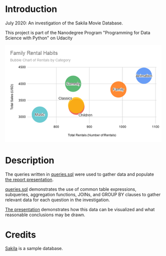# Introduction
July 2020: An investigation of the Sakila Movie Database.

This project is part of the Nanodegree Program "Programming for Data Science with Python" on Udacity

![family-rental-habits](img/family-rental-habits.png)

# Description
The queries written in [queries.sql](queries.sql) were used to gather data and populate [the report presentation](Sakila_Database_Investigation.pdf).

[queries.sql](queries.sql) demonstrates the use of common table expressions, subqueries, aggregation functions, JOINs, and GROUP BY clauses to gather relevant data for each question in the investigation.

[The presentation](Sakila_Database_Investigation.pdf) demonstrates how this data can be visualized and what reasonable conclusions may be drawn.

# Credits

[Sakila](https://dev.mysql.com/doc/sakila/en/) is a sample database.
